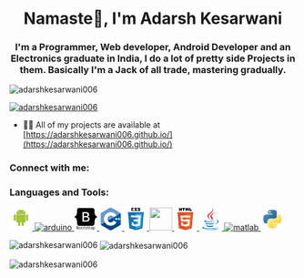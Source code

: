 <h1 align="center">Namaste🙏, I'm Adarsh Kesarwani</h1>
<h3 align="center">I'm a Programmer, Web developer, Android Developer and an Electronics graduate in India, I do a lot of pretty side Projects in them. Basically I'm a Jack of all trade, mastering gradually.</h3>

<p align="left"> <img src="https://komarev.com/ghpvc/?username=adarshkesarwani006&label=Profile%20views&color=0e75b6&style=flat" alt="adarshkesarwani006" /> </p>

<p align="left"> <a href="https://github.com/ryo-ma/github-profile-trophy"><img src="https://github-profile-trophy.vercel.app/?username=adarshkesarwani006" alt="adarshkesarwani006" /></a> </p>

- 👨‍💻 All of my projects are available at [https://adarshkesarwani006.github.io/](https://adarshkesarwani006.github.io/)

<h3 align="left">Connect with me:</h3>
<p align="left">
</p>

<h3 align="left">Languages and Tools:</h3>
<p align="left"> <a href="https://developer.android.com" target="_blank" rel="noreferrer"> <img src="https://raw.githubusercontent.com/devicons/devicon/master/icons/android/android-original-wordmark.svg" alt="android" width="40" height="40"/> </a> <a href="https://www.arduino.cc/" target="_blank" rel="noreferrer"> <img src="https://cdn.worldvectorlogo.com/logos/arduino-1.svg" alt="arduino" width="40" height="40"/> </a> <a href="https://getbootstrap.com" target="_blank" rel="noreferrer"> <img src="https://raw.githubusercontent.com/devicons/devicon/master/icons/bootstrap/bootstrap-plain-wordmark.svg" alt="bootstrap" width="40" height="40"/> </a> <a href="https://www.w3schools.com/cpp/" target="_blank" rel="noreferrer"> <img src="https://raw.githubusercontent.com/devicons/devicon/master/icons/cplusplus/cplusplus-original.svg" alt="cplusplus" width="40" height="40"/> </a> <a href="https://www.w3schools.com/css/" target="_blank" rel="noreferrer"> <img src="https://raw.githubusercontent.com/devicons/devicon/master/icons/css3/css3-original-wordmark.svg" alt="css3" width="40" height="40"/> </a> <a href="https://www.djangoproject.com/" target="_blank" rel="noreferrer"> <img src="https://cdn.jsdelivr.net/gh/devicons/devicon/icons/django/django-plain-wordmark.svg"
width="40" height="40" /> </a> <a href="https://www.w3.org/html/" target="_blank" rel="noreferrer"> <img src="https://raw.githubusercontent.com/devicons/devicon/master/icons/html5/html5-original-wordmark.svg" alt="html5" width="40" height="40"/> </a> <a href="https://www.java.com" target="_blank" rel="noreferrer"> <img src="https://raw.githubusercontent.com/devicons/devicon/master/icons/java/java-original.svg" alt="java" width="40" height="40"/> </a> <a href="https://www.mathworks.com/" target="_blank" rel="noreferrer"> <img src="https://upload.wikimedia.org/wikipedia/commons/2/21/Matlab_Logo.png" alt="matlab" width="40" height="40"/> </a> <a href="https://www.python.org" target="_blank" rel="noreferrer"> <img src="https://raw.githubusercontent.com/devicons/devicon/master/icons/python/python-original.svg" alt="python" width="40" height="40"/> </a> </p>

<p><img align="left" src="https://github-readme-stats.vercel.app/api/top-langs?username=adarshkesarwani006&show_icons=true&locale=en&layout=compact" alt="adarshkesarwani006" /></p>

<p>&nbsp;<img align="center" src="https://github-readme-stats.vercel.app/api?username=adarshkesarwani006&show_icons=true&locale=en" alt="adarshkesarwani006" /></p>

<p><img align="center" src="https://github-readme-streak-stats.herokuapp.com/?user=adarshkesarwani006&" alt="adarshkesarwani006" /></p>


